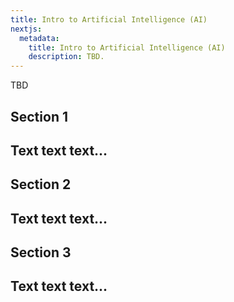```yaml
---
title: Intro to Artificial Intelligence (AI)
nextjs:
  metadata:
    title: Intro to Artificial Intelligence (AI)
    description: TBD.
---
```


TBD

## Section 1
Text text text...
---

## Section 2
Text text text...
---

## Section 3
Text text text...
---

